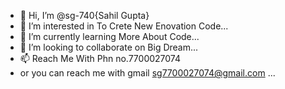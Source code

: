 - 👋 Hi, I’m @sg-740{Sahil Gupta}
- 👀 I’m interested in To Crete New Enovation Code...
- 🌱 I’m currently learning More About Code...
- 💞️ I’m looking to collaborate on Big Dream...
- 📫 Reach Me With Phn no.7700027074
- or you can reach me with gmail sg7700027074@gmail.com ...

<!---
sg-740/Sahil Gupta is a ✨ special ✨ repository because its `README.md` (this file) appears on your GitHub profile.
You can click the Preview link to take a look at your changes.
--->
